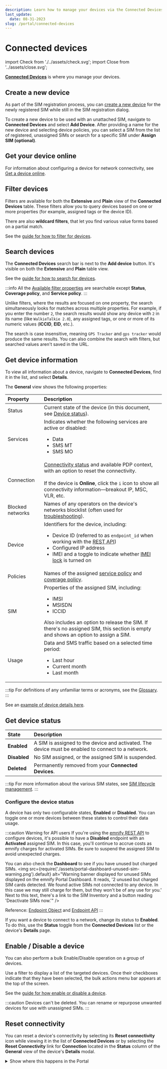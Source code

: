 ```yaml
---
description: Learn how to manage your devices via the Connected Devices page in the emnify Portal
last_update: 
  date: 08-31-2023
slug: /portal/connected-devices
---
```


# Connected devices

import Check from './../assets/check.svg';
import Close from '../assets/close.svg';

 [**Connected Devices**](https://portal.emnify.com/connected-devices) is where you manage your devices.

## Create a new device

As part of the SIM registration process, you can [create a new device](/quickstart/register-sims#create-a-new-device) for the newly registered SIM while still in the SIM registration dialog.

To create a new device to be used with an unattached SIM, navigate to **Connected Devices** and select **Add Device**.
After providing a name for the new device and selecting device policies, you can select a SIM from the list of registered, unassigned SIMs or search for a specific SIM under **Assign SIM (optional)**.

## Get your device online

For information about configuring a device for network connectivity, see [Get a device online](/apn-configuration).

## Filter devices

Filters are available for both the **Extensive** and **Plain** view of the **Connected Devices** table.
These filters allow you to query devices based on one or more properties (for example, assigned tags or the device ID).

There are also **wildcard filters**, that let you find various value forms based on a partial match.

See the [guide  for how to filter for devices](/portal/connected-devices/how-to-filter).

## Search devices

The **Connected Devices** search bar is next to the **Add device** button.
It's visible on both the **Extensive** and **Plain** table view.

See the [guide for how to search for devices](/portal/connected-devices/how-to-search).

:::info
All the [Available filter properties](#available-filters) are searchable except **Status**, **Coverage policy**, and **Service policy**.
:::

Unlike filters, where the results are focused on one property, the search simultaneously looks for matches across multiple properties.
For example, if you enter the number `2`, the search results would show any device with `2` in its name (like `WalkieTalkie 2.0`), any assigned tags, or one or more of its numeric values (**ICCID**, **EID**, etc.).

The search is case insensitive, meaning `GPS Tracker` and `gps tracker` would produce the same results.
You can also combine the search with filters, but searched values aren't saved in the URL.

## Get device information 

To view all information about a device, navigate to **Connected Devices**, find it in the list, and select **Details**.

The **General** view shows the following properties:


| Property          | Description                                      |
|:------------------|:-------------------------------------------------|
| Status            | Current state of the device (in this document, see [Device status](#device-status)). |
| Services          | Indicates whether the following services are active or disabled: <ul><li>Data</li><li>SMS MT</li><li>SMS MO</li></ul> |
| Connection        | [Connectivity status](/glossary#connectivity-status) and available PDP context, with an option to reset the connectivity. <br /><br /> If the device is **Online**, click the `i` icon to show all connectivity information—breakout IP, MSC, VLR, etc. |
| Blocked networks | Names of any operators on the device's networks blocklist (often used for [troubleshooting](/quickstart/troubleshooting#other-general-troubleshooting-tips)). |
| Device            | Identifiers for the device, including: <ul><li>Device ID (referred to as `endpoint_id` when working with the [REST API](https://cdn.emnify.net/api/doc/endpoint.html))</li><li>Configured IP address</li><li>IMEI and a toggle to indicate whether [IMEI lock](/services/security#imei-lock) is turned on</li></ul> |
| Policies          | Names of the assigned [service policy](/portal/device-policies#service-policies) and [coverage policy](/portal/device-policies#coverage-policies). |
| SIM               | Properties of the assigned SIM, including: <ul><li>IMSI</li><li>MSISDN</li><li>ICCID</li></ul> Also includes an option to release the SIM. If there's no assigned SIM, this section is empty and shows an option to assign a SIM. |
| Usage             | Data and SMS traffic based on a selected time period: <ul><li>Last hour</li><li>Current month</li><li>Last month</li></ul> |

:::tip
For definitions of any unfamiliar terms or acronyms, see the [Glossary](/glossary).
:::

See an [example of device details here](/portal/connected-devices/how-to-get-device-information).


## Get device status

| State            | Description                                      |
|:-----------------|:-------------------------------------------------|
| **Enabled**       | A SIM is assigned to the device and activated. The device must be enabled to connect to a network. |
| **Disabled**    | No SIM assigned, or the assigned SIM is suspended. |
| **Deleted**    | Permanently removed from your **Connected Devices**. |

:::tip
For more information about the various SIM states, see [SIM lifecycle management](/services/sim-lifecycle-management).
:::

### Configure the device status

A device has only two configurable states, **Enabled** or **Disabled**.
You can toggle one or more devices between these states to control their data usage.

:::caution Warning for API users
If you're using the [emnify REST API](https://cdn.emnify.net/api/doc/index.html) to configure devices, it's possible to have a **Disabled** endpoint with an **Activated** assigned SIM.
In this case, you'll continue to accrue costs as emnify charges for activated SIMs.
Be sure to suspend the assigned SIM to avoid unexpected charges.

You can also check the **Dashboard** to see if you have unused but charged SIMs.
<img
  src={require('./assets/portal-dashboard-unused-sim-warning.png').default}
  alt="Warning banner displayed for unused SIMs displayed on the emnify Portal Dashboard. It reads, '2 unused but charged SIM cards detected. We found active SIMs not connected to any device. In this case we may still charge for them, but they won't be of any use for you.' Next to this text, there's a link to the SIM Inventory and a button reading 'Deactivate SIMs now.'"
/>

Reference: [Endpoint Object](https://cdn.emnify.net/api/doc/endpoint.html) and [Endpoint API](https://cdn.emnify.net/api/doc/swagger.html#/Endpoint)
:::

If you want a device to connect to a network, change its status to **Enabled**.
To do this, use the **Status** toggle from the **Connected Devices** list or the device's **Details** page.

## Enable / Disable a device

You can also perform a bulk Enable/Disable operation on a group of devices.

Use a filter to display a list of the targeted devices.
Once their checkboxes indicate that they have been selected, the bulk actions menu bar appears at the top of the screen.

See the [guide for how enable or disable a device](/portal/connected-devices/how-to-enable-disable-device).

:::caution
Devices can't be deleted.
You can rename or repurpose unwanted devices for use with unassigned SIMs.
:::

## Reset connectivity

You can reset a device's connectivity by selecting its **Reset connectivity** icon while viewing it in the list of **Connected Devices** or by selecting the **Reset Connectivity** link for **Connection** located in the **Status** column of the **General** view of the device's **Details** modal.

<details className="custom-details-troubleshooting">
  <summary>Show where this happens in the Portal</summary>
  <img
    src={require('./assets/portal-connected-devices-reset-connectivity.png').default}
    style={{ width: 900 }}
    alt=""
  />
  <img
    src={require('./assets/portal-device-details-reset-connectivity.png').default}
    style={{ width: 325 }}
    alt=""
  />
</details>
